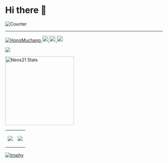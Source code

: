 # Hi there 👋

![Counter](https://profile-counter.glitch.me/HongMuchang/count.svg)

<hr/>
 <a href="https://github.com/HongMuchang/HongMuchang/">
    <img src="https://komarev.com/ghpvc/?username=HongMuchang" alt="HongMuchang" />
  </a>
  
  
  <a href="https://twitter.com/HongMuchan">
    <img height="20" src="https://img.shields.io/twitter/follow/HongMuchan?label=Twitter&logo=twitter&style=flat" />
  </a>
  <a href="https://github.com/HongMuchang">
    <img height="20" src="https://img.shields.io/github/followers/HongMuchang?label=follow&logo=github&style=flat" />
  </a>
  <a href="http://qiita.com/HongMuchan">
    <img height="20" src="https://qiita-badge.apiapi.app/s/HongMuchan/posts.svg" />
  </a>
</p>


![](https://github-profile-summary-cards.vercel.app/api/cards/profile-details?username=HongMuchang&theme=solarized)

<p align="left">
  <img height="220px" src="https://github-readme-stats.vercel.app/api?username=HongMuchang&show_icons=true&theme=solarized-light" alt="Neos21 Stats" />
</p>



<table border="0">
<tr>
<td>

![](https://github-profile-summary-cards.vercel.app/api/cards/most-commit-language?username=HongMuchang&theme=dracula)

</td>
<td>

![](https://github-profile-summary-cards.vercel.app/api/cards/repos-per-language?username=HongMuchang&theme=dracula)

</td>
</tr>
</table>


[![trophy](https://github-profile-trophy.vercel.app/?username=HongMuchang&theme=radical&margin-w=1&margin-h=1)](https://github.com/HongMuchang/github-profile-trophy)
